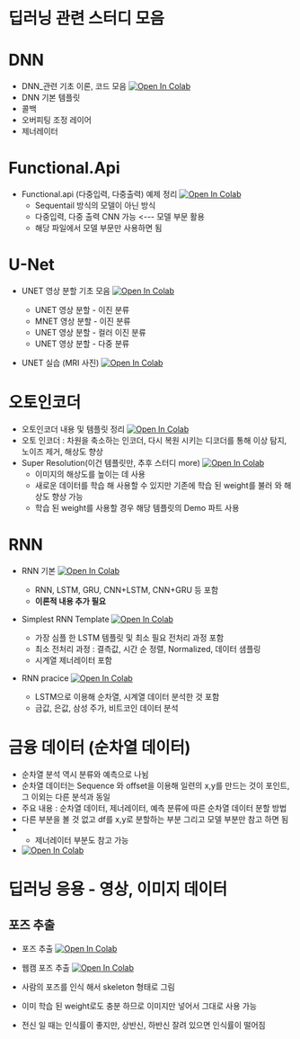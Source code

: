 # 딥러닝 관련 스터디 모음 

# DNN 
- DNN_관련 기초 이론, 코드 모음 [![Open In Colab](https://colab.research.google.com/assets/colab-badge.svg)](https://colab.research.google.com/github/crimama/DL_study/blob/main/material/DNNbasic.ipynb)
- DNN 기본 템플릿
- 콜백
- 오버피팅 조정 레이어 
- 제너레이터

# Functional.Api
- Functional.api (다중입력, 다중출력) 예제 정리 [![Open In Colab](https://colab.research.google.com/assets/colab-badge.svg)](https://colab.research.google.com/github/crimama/DL_study/blob/main/material/Functional.api_basic.ipynb)
  - Sequentail 방식의 모델이 아닌 방식 
  - 다중입력, 다중 출력 CNN 가능 <--- 모델 부문 활용 
  - 해당 파일에서 모델 부문만 사용하면 됨 

# U-Net 
- UNET 영상 분할 기초 모음 [![Open In Colab](https://colab.research.google.com/assets/colab-badge.svg)](https://colab.research.google.com/github/crimama/DL_study/blob/main/material/UNET.ipynb)

  - UNET 영상 분할 - 이진 분류  
  - MNET 영상 분할 - 이진 분류 
  - UNET 영상 분할 - 컬러 이진 분류 
  - UNET 영상 분할 - 다중 분류 
- UNET 실습 (MRI 사진) [![Open In Colab](https://colab.research.google.com/assets/colab-badge.svg)](https://colab.research.google.com/github/crimama/DL_study/blob/main/unet_practice_mri_images.ipynb)


# 오토인코더 
- 오토인코더 내용 및 템플릿 정리 [![Open In Colab](https://colab.research.google.com/assets/colab-badge.svg)](https://colab.research.google.com/github/crimama/DL_study/blob/main/material/22.01.10_AutoEncoder_basic.ipynb)
- 오토 인코더 : 차원을 축소하는 인코더, 다시 복원 시키는 디코더를 통해 이상 탐지, 노이즈 제거, 해상도 향상 
- Super Resolution(이건 템플릿만, 추후 스터디 more) [![Open In Colab](https://colab.research.google.com/assets/colab-badge.svg)](https://colab.research.google.com/github/crimama/DL_study/blob/main/material/22.01.10_Super%20Resolution_example-edsr.ipynb)
   - 이미지의 해상도를 높이는 데 사용 
   - 새로운 데이터를 학습 해 사용할 수 있지만 기존에 학습 된 weight를 불러 와 해상도 향상 가능
   - 학습 된 weight를 사용할 경우 해당 템플릿의 Demo 파트 사용 

# RNN 
- RNN 기본 [![Open In Colab](https://colab.research.google.com/assets/colab-badge.svg)](https://colab.research.google.com/github/crimama/DL_study/blob/main/material/22.01.10_RNN_basic.ipynb)
  - RNN, LSTM, GRU, CNN+LSTM, CNN+GRU 등 포함 
  - **이론적 내용 추가 필요**    

- Simplest RNN Template [![Open In Colab](https://colab.research.google.com/assets/colab-badge.svg)](https://colab.research.google.com/github/crimama/DL_study/blob/main/material/22.01.10_basic_sequence_data_predict.ipynb)
  - 가장 심플 한 LSTM 템플릿 및 최소 필요 전처리 과정 포함 
  - 최소 전처리 과정 : 결측값, 시간 순 정렬, Normalized, 데이터 샘플링 
  - 시계열 제너레이터 포함 

- RNN pracice [![Open In Colab](https://colab.research.google.com/assets/colab-badge.svg)](https://colab.research.google.com/github/crimama/DL_study/blob/main/material/22.01.10_practice_RNN_Timeseries_regression.ipynb)
  - LSTM으로 이용해 순차열, 시계열 데이터 분석한 것 포함 
  - 금값, 은값, 삼성 주가, 비트코인 데이터 분석 

# 금융 데이터 (순차열 데이터)
- 순차열 분석 역시 분류와 예측으로 나뉨 
- 순차열 데이터는 Sequence 와 offset을 이용해 일련의 x,y를 만드는 것이 포인트, 그 이외는 다른 분석과 동일
- 주요 내용 : 순차열 데이터, 제너레이터, 예측 분류에 따른 순차열 데이터 분할 방법 
- 다른 부분을 볼 것 없고 df를 x,y로 분할하는 부분 그리고 모델 부분만 참고 하면 됨 
- + 제너레이터 부분도 참고 가능 
- [![Open In Colab](https://colab.research.google.com/assets/colab-badge.svg)](https://colab.research.google.com/github/crimama/DL_study/blob/main/material/22_01_11_순차열_곡물_가격_예측&분류.ipynb)


# 딥러닝  응용 - 영상, 이미지 데이터 

## 포즈 추출 
  - 포즈 추출  [![Open In Colab](https://colab.research.google.com/assets/colab-badge.svg)](https://colab.research.google.com/github/crimama/DL_study/blob/main/material/22.01.06_pose_extraction.ipynb)

  - 웹캠 포즈 추출 [![Open In Colab](https://colab.research.google.com/assets/colab-badge.svg)](https://colab.research.google.com/github/crimama/DL_study/blob/main/material/22.01.06_pose_extraction_webcam.ipynb)
  - 사람의 포즈를 인식 해서 skeleton 형태로 그림 
  - 이미 학습 된 weight로도 충분 하므로 이미지만 넣어서 그대로 사용 가능 
  - 전신 일 때는 인식률이 좋지만, 상반신, 하반신 잘려 있으면 인식률이 떨어짐 




